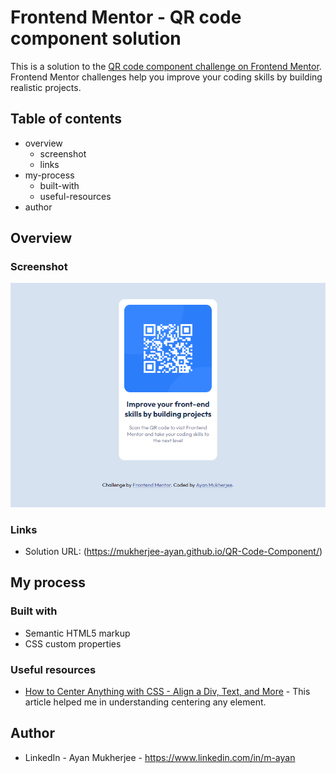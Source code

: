 # Frontend Mentor - QR code component solution

This is a solution to the [QR code component challenge on Frontend Mentor](https://www.frontendmentor.io/challenges/qr-code-component-iux_sIO_H). Frontend Mentor challenges help you improve your coding skills by building realistic projects. 

## Table of contents

- overview
  - screenshot
  - links
- my-process
  - built-with
  - useful-resources
- author


## Overview

### Screenshot

![QR Code Component](./screenshot.png?raw=true "QR Code Component")

### Links

- Solution URL: (https://mukherjee-ayan.github.io/QR-Code-Component/)

## My process

### Built with

- Semantic HTML5 markup
- CSS custom properties

### Useful resources

-  [How to Center Anything with CSS - Align a Div, Text, and More](https://www.freecodecamp.org/news/how-to-center-anything-with-css-align-a-div-text-and-more/) - This article helped me in understanding centering any element.

## Author

- LinkedIn - Ayan Mukherjee - https://www.linkedin.com/in/m-ayan

